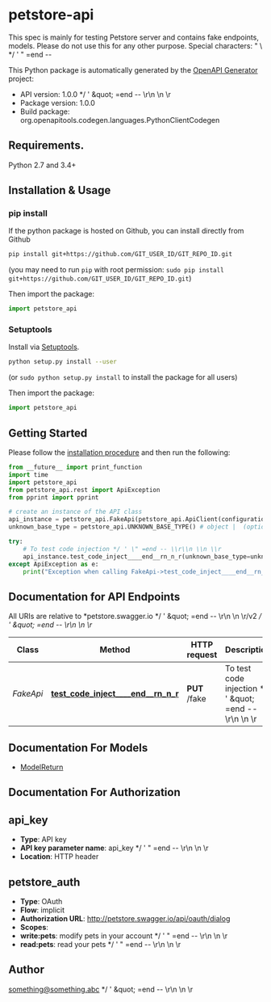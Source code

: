 # petstore-api
This spec is mainly for testing Petstore server and contains fake endpoints, models. Please do not use this for any other purpose. Special characters: \" \\  */ ' \" =end --       

This Python package is automatically generated by the [OpenAPI Generator](https://openapi-generator.tech) project:

- API version: 1.0.0 */ &#39; \&quot; &#x3D;end -- \\r\\n \\n \\r
- Package version: 1.0.0
- Build package: org.openapitools.codegen.languages.PythonClientCodegen

## Requirements.

Python 2.7 and 3.4+

## Installation & Usage
### pip install

If the python package is hosted on Github, you can install directly from Github

```sh
pip install git+https://github.com/GIT_USER_ID/GIT_REPO_ID.git
```
(you may need to run `pip` with root permission: `sudo pip install git+https://github.com/GIT_USER_ID/GIT_REPO_ID.git`)

Then import the package:
```python
import petstore_api 
```

### Setuptools

Install via [Setuptools](http://pypi.python.org/pypi/setuptools).

```sh
python setup.py install --user
```
(or `sudo python setup.py install` to install the package for all users)

Then import the package:
```python
import petstore_api
```

## Getting Started

Please follow the [installation procedure](#installation--usage) and then run the following:

```python
from __future__ import print_function
import time
import petstore_api
from petstore_api.rest import ApiException
from pprint import pprint

# create an instance of the API class
api_instance = petstore_api.FakeApi(petstore_api.ApiClient(configuration))
unknown_base_type = petstore_api.UNKNOWN_BASE_TYPE() # object |  (optional)

try:
    # To test code injection */ ' \" =end -- \\r\\n \\n \\r
    api_instance.test_code_inject____end__rn_n_r(unknown_base_type=unknown_base_type)
except ApiException as e:
    print("Exception when calling FakeApi->test_code_inject____end__rn_n_r: %s\n" % e)

```

## Documentation for API Endpoints

All URIs are relative to *petstore.swagger.io */ &#39; \&quot; &#x3D;end -- \\r\\n \\n \\r/v2 */ &#39; \&quot; &#x3D;end -- \\r\\n \\n \\r*

Class | Method | HTTP request | Description
------------ | ------------- | ------------- | -------------
*FakeApi* | [**test_code_inject____end__rn_n_r**](docs/FakeApi.md#test_code_inject____end__rn_n_r) | **PUT** /fake | To test code injection */ &#39; \&quot; &#x3D;end -- \\r\\n \\n \\r


## Documentation For Models

 - [ModelReturn](docs/ModelReturn.md)


## Documentation For Authorization


## api_key

- **Type**: API key
- **API key parameter name**: api_key  */ ' " =end -- \r\n \n \r
- **Location**: HTTP header

## petstore_auth

- **Type**: OAuth
- **Flow**: implicit
- **Authorization URL**: http://petstore.swagger.io/api/oauth/dialog
- **Scopes**: 
 - **write:pets**: modify pets in your account  */ ' \" =end -- \\r\\n \\n \\r
 - **read:pets**: read your pets  */ ' \" =end -- \\r\\n \\n \\r


## Author

something@something.abc */ &#39; \&quot; &#x3D;end -- \\r\\n \\n \\r


